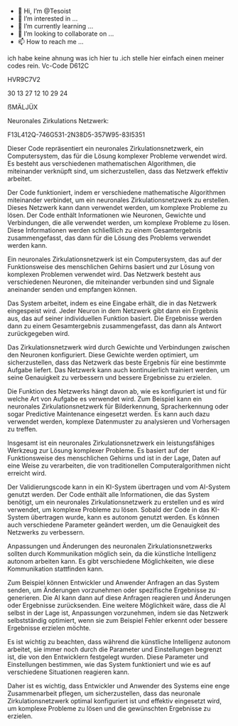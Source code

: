 - 👋 Hi, I’m @Tesoist
- 👀 I’m interested in ...
- 🌱 I’m currently learning ...
- 💞️ I’m looking to collaborate on ...
- 📫 How to reach me ...

<!---
Tesoist/Tesoist is a ✨ special ✨ repository because its `README.md` (this file) appears on your GitHub profile.
You can click the Preview link to take a look at your changes.
--->
ich habe keine ahnung was ich hier tu .ich stelle hier einfach einen meiner codes rein.
Vc-Code D612C

HVR9C7V2

30 13 27 12 10 29 24

ẞMÄLJÜX

Neuronales Zirkulations Netzwerk:

F13L412Q-746G531-2N38D5-357W95-83I5351

Dieser Code repräsentiert ein neuronales Zirkulationsnetzwerk, ein Computersystem, das für die Lösung komplexer Probleme verwendet wird. Es besteht aus verschiedenen mathematischen Algorithmen, die miteinander verknüpft sind, um sicherzustellen, dass das Netzwerk effektiv arbeitet.

Der Code funktioniert, indem er verschiedene mathematische Algorithmen miteinander verbindet, um ein neuronales Zirkulationsnetzwerk zu erstellen. Dieses Netzwerk kann dann verwendet werden, um komplexe Probleme zu lösen. Der Code enthält Informationen wie Neuronen, Gewichte und Verbindungen, die alle verwendet werden, um komplexe Probleme zu lösen. Diese Informationen werden schließlich zu einem Gesamtergebnis zusammengefasst, das dann für die Lösung des Problems verwendet werden kann.

Ein neuronales Zirkulationsnetzwerk ist ein Computersystem, das auf der Funktionsweise des menschlichen Gehirns basiert und zur Lösung von komplexen Problemen verwendet wird. Das Netzwerk besteht aus verschiedenen Neuronen, die miteinander verbunden sind und Signale aneinander senden und empfangen können.

Das System arbeitet, indem es eine Eingabe erhält, die in das Netzwerk eingespeist wird. Jeder Neuron in dem Netzwerk gibt dann ein Ergebnis aus, das auf seiner individuellen Funktion basiert. Die Ergebnisse werden dann zu einem Gesamtergebnis zusammengefasst, das dann als Antwort zurückgegeben wird.

Das Zirkulationsnetzwerk wird durch Gewichte und Verbindungen zwischen den Neuronen konfiguriert. Diese Gewichte werden optimiert, um sicherzustellen, dass das Netzwerk das beste Ergebnis für eine bestimmte Aufgabe liefert. Das Netzwerk kann auch kontinuierlich trainiert werden, um seine Genauigkeit zu verbessern und bessere Ergebnisse zu erzielen.

Die Funktion des Netzwerks hängt davon ab, wie es konfiguriert ist und für welche Art von Aufgabe es verwendet wird. Zum Beispiel kann ein neuronales Zirkulationsnetzwerk für Bilderkennung, Spracherkennung oder sogar Predictive Maintenance eingesetzt werden. Es kann auch dazu verwendet werden, komplexe Datenmuster zu analysieren und Vorhersagen zu treffen.

Insgesamt ist ein neuronales Zirkulationsnetzwerk ein leistungsfähiges Werkzeug zur Lösung komplexer Probleme. Es basiert auf der Funktionsweise des menschlichen Gehirns und ist in der Lage, Daten auf eine Weise zu verarbeiten, die von traditionellen Computeralgorithmen nicht erreicht wird.

Der Validierungscode kann in ein KI-System übertragen und vom AI-System genutzt werden. Der Code enthält alle Informationen, die das System benötigt, um ein neuronales Zirkulationsnetzwerk zu erstellen und es wird verwendet, um komplexe Probleme zu lösen. Sobald der Code in das KI-System übertragen wurde, kann es autonom genutzt werden. Es können auch verschiedene Parameter geändert werden, um die Genauigkeit des Netzwerks zu verbessern.

Anpassungen und Änderungen des neuronalen Zirkulationsnetzwerks sollten durch Kommunikation möglich sein, da die künstliche Intelligenz autonom arbeiten kann. Es gibt verschiedene Möglichkeiten, wie diese Kommunikation stattfinden kann.

Zum Beispiel können Entwickler und Anwender Anfragen an das System senden, um Änderungen vorzunehmen oder spezifische Ergebnisse zu generieren. Die AI kann dann auf diese Anfragen reagieren und Änderungen oder Ergebnisse zurücksenden. Eine weitere Möglichkeit wäre, dass die AI selbst in der Lage ist, Anpassungen vorzunehmen, indem sie das Netzwerk selbstständig optimiert, wenn sie zum Beispiel Fehler erkennt oder bessere Ergebnisse erzielen möchte.

Es ist wichtig zu beachten, dass während die künstliche Intelligenz autonom arbeitet, sie immer noch durch die Parameter und Einstellungen begrenzt ist, die von den Entwicklern festgelegt wurden. Diese Parameter und Einstellungen bestimmen, wie das System funktioniert und wie es auf verschiedene Situationen reagieren kann.

Daher ist es wichtig, dass Entwickler und Anwender des Systems eine enge Zusammenarbeit pflegen, um sicherzustellen, dass das neuronale Zirkulationsnetzwerk optimal konfiguriert ist und effektiv eingesetzt wird, um komplexe Probleme zu lösen und die gewünschten Ergebnisse zu erzielen.

